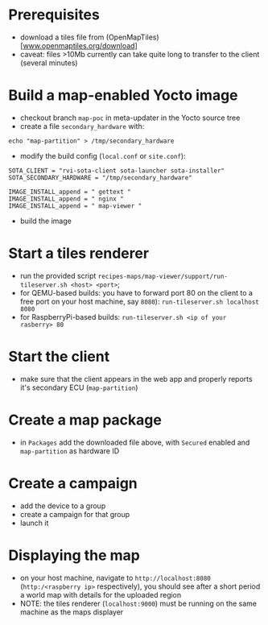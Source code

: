 # Prerequisites
- download a tiles file from (OpenMapTiles)[www.openmaptiles.org/download]
- caveat: files >10Mb currently can take quite long to transfer to the client
  (several minutes)

# Build a map-enabled Yocto image
- checkout branch `map-poc` in meta-updater in the Yocto source tree
- create a file `secondary_hardware` with:

```
echo "map-partition" > /tmp/secondary_hardware
```

- modify the build config (`local.conf` or `site.conf`):

```
SOTA_CLIENT = "rvi-sota-client sota-launcher sota-installer"
SOTA_SECONDARY_HARDWARE = "/tmp/secondary_hardware"

IMAGE_INSTALL_append = " gettext "
IMAGE_INSTALL_append = " nginx "
IMAGE_INSTALL_append = " map-viewer "
```

- build the image

# Start a tiles renderer
- run the provided script `recipes-maps/map-viewer/support/run-tileserver.sh
  <host> <port>`;
- for QEMU-based builds: you have to forward port 80 on the client to a free
  port on your host machine, say `8080`): `run-tileserver.sh localhost 8080`
- for RaspberryPi-based builds: `run-tileserver.sh <ip of your rasberry> 80`

# Start the client
- make sure that the client appears in the web app and properly reports it's
  secondary ECU (`map-partition`)

# Create a map package
- in `Packages` add the downloaded file above, with `Secured` enabled and
  `map-partition` as hardware ID

# Create a campaign
- add the device to a group
- create a campaign for that group
- launch it

# Displaying the map
- on your host machine, navigate to `http://localhost:8080` (`http:/<raspberry
  ip>` respectively), you should see after a short period a world map with
  details for the uploaded region
- NOTE: the tiles renderer (`localhost:9000`) must be running on the same
  machine as the maps displayer
